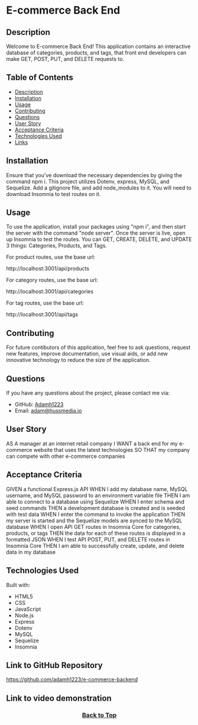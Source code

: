 # E-commerce Back End

## Description

Welcome to E-commerce Back End! This application contains an interactive database of categories, products, and tags, that front end developers can make GET, POST, PUT, and DELETE requests to.

## Table of Contents

- [Description](#description)
- [Installation](#installation)
- [Usage](#usage)
- [Contributing](#contributing)
- [Questions](#questions)
- [User Story](#user-story)
- [Acceptance Criteria](#acceptance-criteria)
- [Technologies Used](#technologies-used)
- [Links](#link-to-github-repository)

## Installation

Ensure that you've download the necessary dependencies by giving the command npm i. This project utilizes Dotenv, express, MySQL, and Sequelize. Add a gitignore file, and add node_modules to it. You will need to download Insomnia to test routes on it.

## Usage

To use the application, install your packages using "npm i", and then start the server with the command "node server". Once the server is live, open up Insomnia to test the routes. You can GET, CREATE, DELETE, and UPDATE 3 things: Categories, Products, and Tags.

For product routes, use the base url:

http://localhost:3001/api/products

For category routes, use the base url:

http://localhost:3001/api/categories

For tag routes, use the base url:

http://localhost:3001/api/tags

## Contributing

For future contibutors of this application, feel free to ask questions, request new features, improve documentation, use visual aids, or add new innovative technology to reduce the size of the application.

## Questions

If you have any questions about the project, please contact me via:

- GitHub: [Adamh1223](https://github.com/Adamh1223)
- Email: [adam@hussmedia.io](mailto:adam@hussmedia.io)

## User Story

AS A manager at an internet retail company
I WANT a back end for my e-commerce website that uses the latest technologies
SO THAT my company can compete with other e-commerce companies

## Acceptance Criteria

GIVEN a functional Express.js API
WHEN I add my database name, MySQL username, and MySQL password to an environment variable file
THEN I am able to connect to a database using Sequelize
WHEN I enter schema and seed commands
THEN a development database is created and is seeded with test data
WHEN I enter the command to invoke the application
THEN my server is started and the Sequelize models are synced to the MySQL database
WHEN I open API GET routes in Insomnia Core for categories, products, or tags
THEN the data for each of these routes is displayed in a formatted JSON
WHEN I test API POST, PUT, and DELETE routes in Insomnia Core
THEN I am able to successfully create, update, and delete data in my database

## Technologies Used

Built with:

- HTML5
- CSS
- JavaScript
- Node.js
- Express
- Dotenv
- MySQL
- Sequelize
- Insomnia

## Link to GitHub Repository

https://github.com/adamh1223/e-commerce-backend

## Link to video demonstration

### <p align="center">[Back to Top](#e-commerce-back-end)</p>
